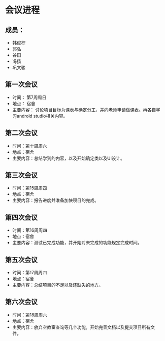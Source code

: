 # 会议进程
## 成员：
- 韩俊柠
- 郭弘
- 谷田
- 冯扬
- 巩文骏

## 第一次会议
- 时间： 第7周周日
- 地点： 宿舍
- 主要内容： 讨论项目目标为课表与确定分工，并向老师申请做课表。再各自学习android studio相关内容。

## 第二次会议
- 时间：第十周周六
- 地点：宿舍
- 主要内容：总结学到的内容，以及开始确定类以及UI设计。

## 第三次会议
- 时间：第15周周四
- 地点：宿舍
- 主要内容：报告进度并准备加快项目的完成。

## 第四次会议
- 时间：第16周周四
- 地点：宿舍
- 主要内容：测试已完成功能，并开始对未完成的功能规定完成时间。

## 第五次会议
- 时间：第17周周四
- 地点：宿舍
- 主要内容：总结项目的不足以及还缺失的地方。

## 第六次会议
- 时间：第18周周六
- 地点：宿舍
- 主要内容：放弃空教室查询等几个功能，开始完善文档以及提交项目所有文件。

